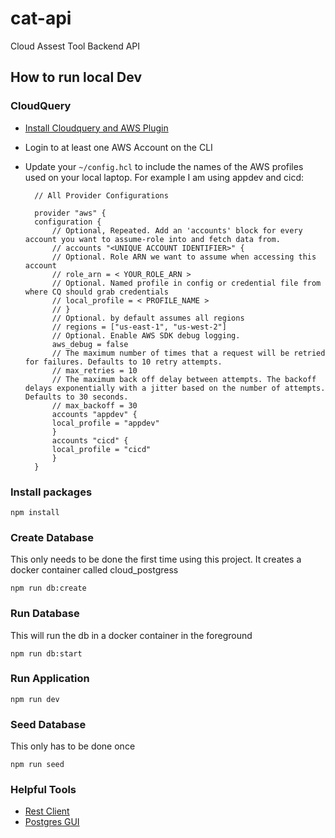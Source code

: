 # cat-api

Cloud Assest Tool Backend API

## How to run local Dev

### CloudQuery

- [Install Cloudquery and AWS Plugin](https://docs.cloudquery.io/docs/getting-started/getting-started-with-aws/)
- Login to at least one AWS Account on the CLI
- Update your `~/config.hcl` to include the names of the AWS profiles used on your local laptop. For example I am using appdev and cicd:

        // All Provider Configurations

        provider "aws" {
        configuration {
            // Optional, Repeated. Add an 'accounts' block for every account you want to assume-role into and fetch data from.
            // accounts "<UNIQUE ACCOUNT IDENTIFIER>" {
            // Optional. Role ARN we want to assume when accessing this account
            // role_arn = < YOUR_ROLE_ARN >
            // Optional. Named profile in config or credential file from where CQ should grab credentials
            // local_profile = < PROFILE_NAME >
            // }
            // Optional. by default assumes all regions
            // regions = ["us-east-1", "us-west-2"]
            // Optional. Enable AWS SDK debug logging.
            aws_debug = false
            // The maximum number of times that a request will be retried for failures. Defaults to 10 retry attempts.
            // max_retries = 10
            // The maximum back off delay between attempts. The backoff delays exponentially with a jitter based on the number of attempts. Defaults to 30 seconds.
            // max_backoff = 30
            accounts "appdev" {
            local_profile = "appdev"
            }
            accounts "cicd" {
            local_profile = "cicd"
            }
        }

### Install packages

```
npm install
```

### Create Database
This only needs to be done the first time using this project. It creates a docker container called cloud_postgress

```
npm run db:create
```

### Run Database

This will run the db in a docker container in the foreground

```
npm run db:start
```

### Run Application

```
npm run dev
```

### Seed Database

This only has to be done once

```
npm run seed
```

### Helpful Tools

- [Rest Client](https://insomnia.rest/)
- [Postgres GUI](https://www.pgadmin.org/)
